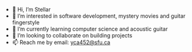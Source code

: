- 👋 Hi, I’m Stellar
- 👀 I’m interested in software development, mystery movies and guitar fingerstyle
- 🌱 I’m currently learning computer science and acoustic guitar
- 💞️ I’m looking to collaborate on building projects
- 📫 Reach me by email: yca452@sfu.ca

<!---
yanwcai/yanwcai is a ✨ special ✨ repository because its `README.md` (this file) appears on your GitHub profile.
You can click the Preview link to take a look at your changes.
--->
